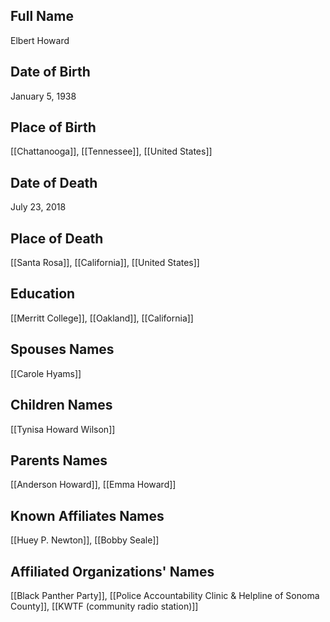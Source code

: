 ## Full Name
Elbert Howard

## Date of Birth
January 5, 1938

## Place of Birth
[[Chattanooga]], [[Tennessee]], [[United States]]

## Date of Death
July 23, 2018

## Place of Death
[[Santa Rosa]], [[California]], [[United States]]

## Education
[[Merritt College]], [[Oakland]], [[California]]

## Spouses Names
[[Carole Hyams]]

## Children Names
[[Tynisa Howard Wilson]]

## Parents Names
[[Anderson Howard]], [[Emma Howard]]

## Known Affiliates Names
[[Huey P. Newton]],
[[Bobby Seale]]

## Affiliated Organizations' Names
[[Black Panther Party]],
[[Police Accountability Clinic & Helpline of Sonoma County]],
[[KWTF (community radio station)]]